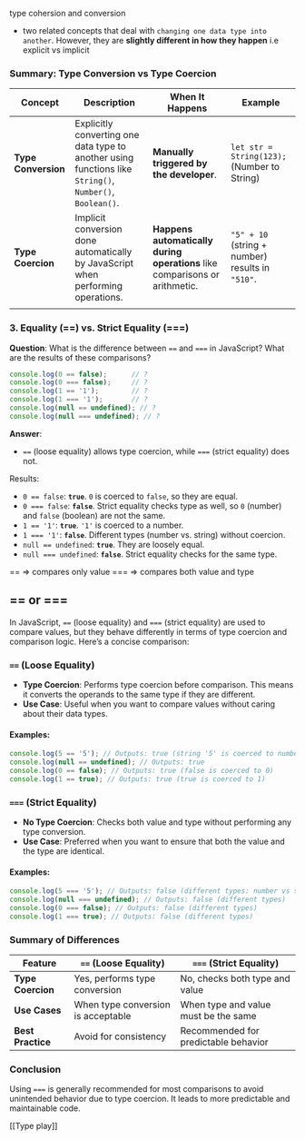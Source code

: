 

type cohersion and conversion
-  two related concepts that deal with `changing one data type into another`. However, they are **slightly different in how they happen** i.e explicit vs implicit


### Summary: Type Conversion vs Type Coercion

| **Concept**         | **Description**                                                                                          | **When It Happens**                                                         | **Example**                                      |
| ------------------- | -------------------------------------------------------------------------------------------------------- | --------------------------------------------------------------------------- | ------------------------------------------------ |
| **Type Conversion** | Explicitly converting one data type to another using functions like `String()`, `Number()`, `Boolean()`. | **Manually triggered by the developer**.                                    | `let str = String(123);` (Number to String)      |
| **Type Coercion**   | Implicit conversion done automatically by JavaScript when performing operations.                         | **Happens automatically during operations** like comparisons or arithmetic. | `"5" + 10` (string + number) results in `"510"`. |
|                     |                                                                                                          |                                                                             |                                                  |

### 3. **Equality (==) vs. Strict Equality (===)**

**Question**: What is the difference between `==` and `===` in JavaScript? What are the results of these comparisons?

```javascript
console.log(0 == false);      // ?
console.log(0 === false);     // ?
console.log(1 == '1');        // ?
console.log(1 === '1');       // ?
console.log(null == undefined); // ?
console.log(null === undefined); // ?
```

**Answer**:

- `==` (loose equality) allows type coercion, while `===` (strict equality) does not.
  
Results:
- `0 == false`: **`true`**. `0` is coerced to `false`, so they are equal.
- `0 === false`: **`false`**. Strict equality checks type as well, so `0` (number) and `false` (boolean) are not the same.
- `1 == '1'`: **`true`**. `'1'` is coerced to a number.
- `1 === '1'`: **`false`**. Different types (number vs. string) without coercion.
- `null == undefined`: **`true`**. They are loosely equal.
- `null === undefined`: **`false`**. Strict equality checks for the same type.



== => compares only value
=== => compares both value and type

## == or ===

In JavaScript, `==` (loose equality) and `===` (strict equality) are used to compare values, but they behave differently in terms of type coercion and comparison logic. Here’s a concise comparison:

### `==` (Loose Equality)

- **Type Coercion**: Performs type coercion before comparison. This means it converts the operands to the same type if they are different.
- **Use Case**: Useful when you want to compare values without caring about their data types.

#### Examples:
```javascript
console.log(5 == '5'); // Outputs: true (string '5' is coerced to number)
console.log(null == undefined); // Outputs: true
console.log(0 == false); // Outputs: true (false is coerced to 0)
console.log(1 == true); // Outputs: true (true is coerced to 1)
```

### `===` (Strict Equality)

- **No Type Coercion**: Checks both value and type without performing any type conversion.
- **Use Case**: Preferred when you want to ensure that both the value and the type are identical.

#### Examples:
```javascript
console.log(5 === '5'); // Outputs: false (different types: number vs string)
console.log(null === undefined); // Outputs: false (different types)
console.log(0 === false); // Outputs: false (different types)
console.log(1 === true); // Outputs: false (different types)
```

### Summary of Differences

| Feature          | `==` (Loose Equality)                   | `===` (Strict Equality)               |
|------------------|-----------------------------------------|---------------------------------------|
| **Type Coercion**| Yes, performs type conversion            | No, checks both type and value       |
| **Use Cases**    | When type conversion is acceptable      | When type and value must be the same |
| **Best Practice**| Avoid for consistency                   | Recommended for predictable behavior  |

### Conclusion

Using `===` is generally recommended for most comparisons to avoid unintended behavior due to type coercion. It leads to more predictable and maintainable code.




[[Type play]]

